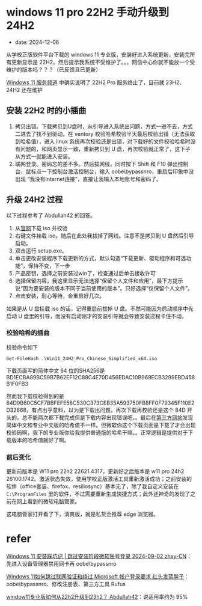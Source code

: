 # windows 11 pro 22H2 手动升级到 24H2
- date: 2024-12-06

从学校正版软件平台下载的 windows 11 专业版，安装好进入系统更新，安装完所有更新显示是 22H2。然后提示我系统不受维护了。。。网信中心你就不能放一个受维护的版本吗？？？（已反馈且已更新）

[Windows 11 服务频道](https://learn.microsoft.com/zh-cn/windows/release-health/windows11-release-information) 中确实说明了 22H2 Pro 服务终止了，目前就 23H2、24H2 还在维护

## 安装 22H2 时的小插曲

1. 拷贝出错。下载拷贝到U盘时，从引导进入系统出问题，方式一进不去，方式二进去了找不到驱动。在 ventory 校验哈希校验半天最后校验出错（无法获取到哈希值），进入 linux 系统再次校验还是出错，对下载好的文件校验哈希时没有问题的，和网页显示一致，重新拷贝到 U 盘，再次校验就正常了，这下子从方式一就能进入安装。
2. 联网登录。密码忘的差不多。然后拔网线，同时按下 Shift 和 F10 弹出控制台，鼠标点一下控制台激活控制台，输入 oobe\bypassnro，重启后印象中没出现 “我没有Internet连接”，直接让我输入本地账号和密码了。

## 升级 24H2 过程

以下过程参考了 Abdullah42 的回答。

1. 从[官网](https://www.microsoft.com/zh-cn/software-download/windows11)下载 iso 并校验
2. 右键文件挂载 iso。随后在此处我拔掉了网线。注意不是拷贝到 U 盘然后引导启动。
3. 双击运行 setup.exe。
4. 单击更改安装程序下载更新的方式，默认勾选“下载更新、驱动程序和可选功能”，保持不变，下一步
5. 产品密钥，选择之前安装过win了，检查通过后单击接收许可
6. 选择保留内容，我这里显示无法选择“保留个人文件和应用”，最下方提示说“因为要安装的版本不同于当前使用的版本”。只好选择“仅保留个人文件”。
7. 点击安装，耐心等待，会重启好几次。

如果是从 U 盘挂载 iso 的话，记得重启前拔掉 U 盘。不然可能因为启动顺序中先启动 U 盘里的引导，而没有启动刚才的安装引导就会导致安装过程卡住不动。

### 校验哈希的插曲

校验命令如下

    Get-FileHash .\Win11_24H2_Pro_Chinese_Simplified_x64.iso

下载页面写的简体中文 64 位的SHA256是  BD1ECBA89BC59B7B62EF12C88C4E70D456EDAC10B969ECB3299EBD458B1F0FB3

然而我下载校验得到的是 84D9B60C5CF7BBFEFE56C530C373CEB35A593750FB8FF0F79345F110E2D32668，有点出乎意料，以为是下载出问题，再次下载再校验还是这个 84D 开头的。总不能两次都下载完成但是下载内容出现错误吧，。最后在[第三方网站](https://www.bilibili.com/opus/984808474587168802)发现简体中文和专业中文版的哈希值不一样。但微软你这个下载页面是下载了才会出现校验码啊，我下的专业版你给我提供普通版的哈希干嘛。。正常逻辑是提供对于下载版本的哈希值就好了啊。

### 前后变化

更新前版本是 W11 pro 22h2 22621.4317，更新好之后版本是 w11 pro 24h2 26100.1742。激活状态失效，使用学校正版激活工具重新激活成功；之前安装的软件（office套装、firefox、resiliosync）基本无了，除了我自定义安装在 `C:\ProgramFiles` 里的软件，不过需要重新生成快捷方式；此外还神奇的发现了之前在网上看到的微软电脑管家。

这电脑管家打开看了下，清爽版，就是私货会推荐 edge 浏览器。

# refer

[Windows 11 安装踩坑记 | 跳过安装阶段微软账号登录  2024-09-02 zhxy-CN](https://owo.cab/158/)：先进入设备管理器禁用网卡再 oobe\bypassnro

[Windows 11如何跳过联网验证和绕过 Microsoft 帐户登录要求 红头发蓝胖子](https://zhuanlan.zhihu.com/p/627268754)：oobe\bypassnro、修改注册表、第三方工具 Rufus

[window11专业版如何从22h2升级到23h2？ Abdullah42](https://answers.microsoft.com/zh-hans/windows/forum/all/window11%E4%B8%93%E4%B8%9A%E7%89%88%E5%A6%82/641bc5c5-e85a-473c-b468-c5d022f06594)：说适用率约为 95%
